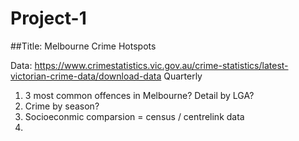 # Project-1
##Title: Melbourne Crime Hotspots

Data: https://www.crimestatistics.vic.gov.au/crime-statistics/latest-victorian-crime-data/download-data
Quarterly

1) 3 most common offences in Melbourne? Detail by LGA?
2) Crime by season? 
3) Socioeconmic comparsion = census / centrelink data
4) 
